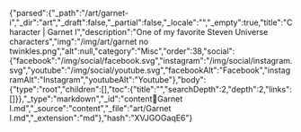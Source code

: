 {"parsed":{"_path":"/art/garnet-i","_dir":"art","_draft":false,"_partial":false,"_locale":"","_empty":true,"title":"Character | Garnet I","description":"One of my favorite Steven Universe characters","img":"/img/art/garnet no twinkles.png","alt":null,"category":"Misc","order":38,"social":{"facebook":"/img/social/facebook.svg","instagram":"/img/social/instagram.svg","youtube":"/img/social/youtube.svg","facebookAlt":"Facebook","instagramAlt":"Instagram","youtubeAlt":"Youtube"},"body":{"type":"root","children":[],"toc":{"title":"","searchDepth":2,"depth":2,"links":[]}},"_type":"markdown","_id":"content:art:Garnet I.md","_source":"content","_file":"art/Garnet I.md","_extension":"md"},"hash":"XVJGOGaqE6"}
